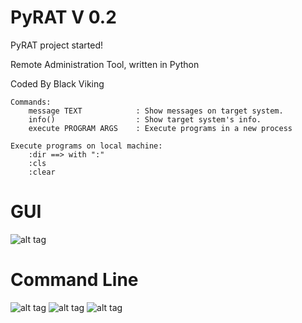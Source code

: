 # PyRAT V 0.2
PyRAT project started!

Remote Administration Tool, written in Python

Coded By Black Viking

	Commands:
	    message TEXT            : Show messages on target system.
	    info()                  : Show target system's info.
	    execute PROGRAM ARGS    : Execute programs in a new process
	
	Execute programs on local machine:
	    :dir ==> with ":"
	    :cls
	    :clear

# GUI
![alt tag](http://i.hizliresim.com/vXkm74.png)

# Command Line
![alt tag](http://i.hizliresim.com/0lYGPY.png)
![alt tag](http://i.hizliresim.com/An9yoB.png)
![alt tag](http://i.hizliresim.com/5LZGA5.png)
